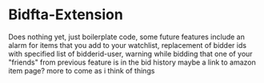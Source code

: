 # Bidfta-Extension

Does nothing yet, just boilerplate code, 
some future features include 
an alarm for items that you add to your watchlist, 
replacement of bidder ids with specified list of bidderid-user,
warning while bidding that one of your "friends" from previous feature is in the bid history
maybe a link to amazon item page?
more to come as i think of things
